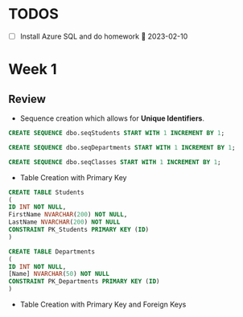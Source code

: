 # TODOS

- [ ] Install Azure SQL and do homework 📅 2023-02-10 

# Week 1
## Review

- Sequence creation which allows for **Unique Identifiers**.

~~~ SQL
CREATE SEQUENCE dbo.seqStudents START WITH 1 INCREMENT BY 1; 

CREATE SEQUENCE dbo.seqDepartments START WITH 1 INCREMENT BY 1; 

CREATE SEQUENCE dbo.seqClasses START WITH 1 INCREMENT BY 1;
~~~

- Table Creation with Primary Key

~~~ SQL
CREATE TABLE Students 
( 
ID INT NOT NULL, 
FirstName NVARCHAR(200) NOT NULL, 
LastName NVARCHAR(200) NOT NULL 
CONSTRAINT PK_Students PRIMARY KEY (ID) 
) 

CREATE TABLE Departments 
( 
ID INT NOT NULL, 
[Name] NVARCHAR(50) NOT NULL 
CONSTRAINT PK_Departments PRIMARY KEY (ID) 
)
~~~

- Table Creation with Primary Key and Foreign Keys
~~~ SQL

~~~
